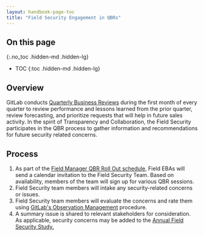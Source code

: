 ```yaml
---
layout: handbook-page-toc
title: "Field Security Engagement in QBRs"
---
```


## On this page
{:.no_toc .hidden-md .hidden-lg}
 
- TOC
{:toc .hidden-md .hidden-lg}

## Overview

GitLab conducts [Quarterly Business Reviews](/handbook/sales/qbrs/) during the first month of every quarter to review performance and lessons learned from the prior quarter, review forecasting, and prioritize requests that will help in future sales activity. In the spirit of Transparency and Collaboration, the Field Security participates in the QBR process to gather information and recommendations for future security related concerns. 

## Process

1. As part of the [Field Manager QBR Roll Out schedule](/handbook/sales/qbrs/#sample-field-manager-qbr-roll-out---virtual), Field EBAs will send a calendar invitation to the Field Security Team. Based on availability, members of the team will sign up for various QBR sessions. 
1. Field Security team members will intake any security-related concerns or issues. 
1. Field Security team members will evaluate the concerns and rate them using [GitLab's Observation Management](/handbook/engineering/security/security-assurance/security-compliance/observation-management-procedure.html#observation-risk-ratings) procedure. 
1. A summary issue is shared to relevant stakeholders for consideration. As applicable, security concerns may be added to the [Annual Field Security Study.](/handbook/engineering/security/security-assurance/field-security/field-security-study.html) 
